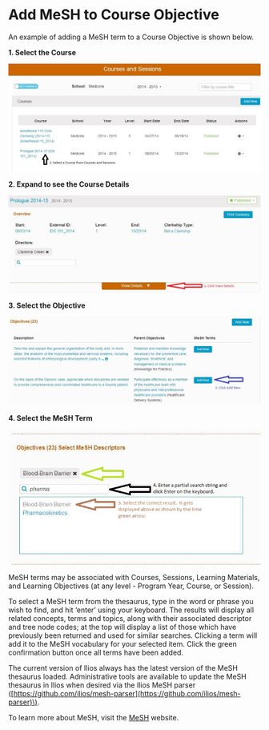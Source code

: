 # Add MeSH to Course Objective

An example of adding a MeSH term to a Course Objective is shown below.

**1. Select the Course**

![Add MeSH to Course Objective Part 1](../../.gitbook/assets/add_mesh1.jpg)

**2. Expand to see the Course Details**

![Expand the Course Details](../../.gitbook/assets/add_mesh2.jpg)

**3. Select the Objective**

![Select the Objective](../../.gitbook/assets/add_mesh3.jpg)

**4. Select the MeSH Term**

![Select the MeSH Term](../../.gitbook/assets/add_mesh4.jpg)

MeSH terms may be associated with Courses, Sessions, Learning Materials, and Learning Objectives \(at any level - Program Year, Course, or Session\).

To select a MeSH term from the thesaurus, type in the word or phrase you wish to find, and hit ‘enter’ using your keyboard. The results will display all related concepts, terms and topics, along with their associated descriptor and tree node codes; at the top will display a list of those which have previously been returned and used for similar searches. Clicking a term will add it to the MeSH vocabulary for your selected item. Click the green confirmation button once all terms have been added.

The current version of Ilios always has the latest version of the MeSH thesaurus loaded. Administrative tools are available to update the MeSH thesaurus in Ilios when desired via the Ilios MeSH parser \([https://github.com/ilios/mesh-parser](https://github.com/ilios/mesh-parser)\).

To learn more about MeSH, visit the [MeSH](http://www.nlm.nih.gov/mesh/) website.

